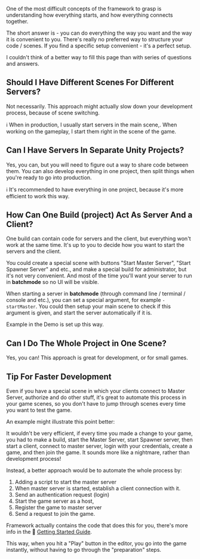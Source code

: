 One of the most difficult concepts of the framework to grasp is understanding how everything starts, and how everything connects together.

The short answer is - you can do everything the way you want and the way it is convenient to you. There's really no preferred way to structure your code / scenes. If you find a specific setup convenient - it's a perfect setup.

I couldn't think of a better way to fill this page than with series of questions and answers.

## Should I Have Different Scenes For Different Servers?

Not necessarily. This approach might actually slow down your development process, because of scene switching.

ℹ️ When in production, I usually start servers in the main scene,. When working on the gameplay, I start them right in the scene of the game.

## Can I Have Servers In Separate Unity Projects?

Yes, you can, but you will need to figure out a way to share code between them. You can also develop everything in one project, then split things when you're ready to go into production.

ℹ️ It's recommended to have everything in one project, because it's more efficient to work this way.

## How Can One Build (project) Act As Server And a Client?

One build can contain code for servers and the client, but everything won't work at the same time. It's up to you to decide how you want to start the servers and the client. 

You could create a special scene with buttons "Start Master Server", "Start Spawner Server" and etc., and make a special build for administrator, but it's not very convenient. And most of the time you'll want your server to run in **batchmode** so no UI will be visible. 

When starting a server in **batchmode** (through command line / terminal / console and etc.), you can set a special argument, for example `-startMaster`. You could then setup your main scene to check if this argument is given, and start the server automatically if it is.

Example in the Demo is set up this way.

## Can I Do The Whole Project in One Scene?

Yes, you can! This approach is great for development, or for small games.

## Tip For Faster Development

Even if you have a special scene in which your clients connect to Master Server, authorize and do other stuff, it's great to automate this process in your game scenes, so you don't have to jump through scenes every time you want to test the game.

An example might illustrate this point better:

It wouldn't be very efficient, if every time you made a change to your game, you had to make a build, start the Master Server, start Spawner server, then start a client, connect to master server, login with your credentials, create a game, and then join the game. It sounds more like a nightmare, rather than development process!

Instead, a better approach would be to automate the whole process by:
1. Adding a script to start the master server
2. When master server is started, establish a client connection with it.
3. Send an authentication request (login)
4. Start the game server as a host,
5. Register the game to master server
6. Send a request to join the game.

Framework actually contains the code that does this for you, there's more info in the 🔗 [Getting Started Guide](https://github.com/alvyxaz/barebones-masterserver/wiki/Getting-Started).

This way, when you hit a "Play" button in the editor, you go into the game instantly, without having to go through the "preparation" steps.
